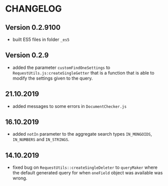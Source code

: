 # CHANGELOG

## Version 0.2.9100

- built ES5 files in folder `_es5`

## Version 0.2.9

- added the parameter `customFindOneSettings` to `RequestUtils.js:createSingleGetter` that is a function that is able to modify the settings given to the query.

## 21.10.2019

- added messages to some errors in `DocumentChecker.js`

## 16.10.2019

- added `notIn` parameter to the aggregate search types `IN_MONGOIDS`, `IN_NUMBERS` and `IN_STRINGS`.

## 14.10.2019

- fixed bug on `RequestUtils::createSingleDeleter` to `queryMaker` where the default generated query for when `oneField`
object was available was wrong.
